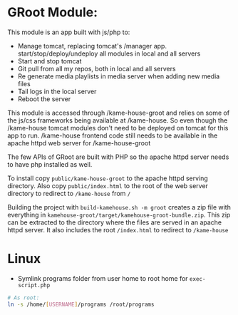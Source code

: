 # GRoot Module:

This module is an app built with js/php to:

* Manage tomcat, replacing tomcat's /manager app. start/stop/deploy/undeploy all modules in local and all servers
* Start and stop tomcat
* Git pull from all my repos, both in local and all servers
* Re generate media playlists in media server when adding new media files
* Tail logs in the local server
* Reboot the server

This module is accessed through /kame-house-groot and relies on some of the js/css frameworks being available at /kame-house. So even though the /kame-house tomcat modules don't need to be deployed on tomcat for this app to run. /kame-house frontend code still needs to be available in the apache httpd web server for /kame-house-groot

The few APIs of GRoot are built with PHP so the apache httpd server needs to have php installed as well.

To install copy `public/kame-house-groot` to the apache httpd serving directory. 
Also copy `public/index.html` to the root of the web server directory to redirect to `/kame-house` from `/`

Building the project with `build-kamehouse.sh -m groot` creates a zip file with everything in `kamehouse-groot/target/kamehouse-groot-bundle.zip`. 
This zip can be extracted to the directory where the files are served in an apache httpd server.
It also includes the root `/index.html` to redirect to `/kame-house`

# Linux

- Symlink programs folder from user home to root home for `exec-script.php`
```sh
# As root:
ln -s /home/[USERNAME]/programs /root/programs
```
